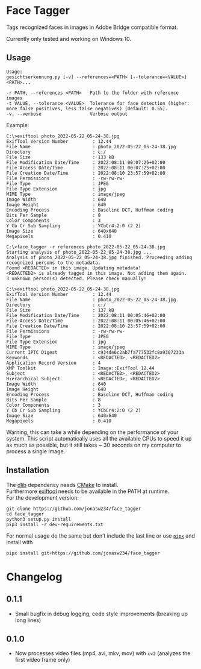 # Face Tagger
Tags recognized faces in images in Adobe Bridge compatible format.

Currently only tested and working on Windows 10.

## Usage
```
Usage:
gesichtserkennung.py [-v] --references=<PATH> [--tolerance=<VALUE>] <PATH>...

-r PATH, --references <PATH>   Path to the folder with reference images
-t VALUE, --tolerance <VALUE>  Tolerance for face detection (higher: more false positives, less false negatives) [default: 0.55].
-v, --verbose                  Verbose output
```

Example:
```
C:\>exiftool photo_2022-05-22_05-24-38.jpg
ExifTool Version Number         : 12.44
File Name                       : photo_2022-05-22_05-24-38.jpg
Directory                       : c:/
File Size                       : 133 kB
File Modification Date/Time     : 2022:08:11 00:07:25+02:00
File Access Date/Time           : 2022:08:11 00:07:25+02:00
File Creation Date/Time         : 2022:08:10 23:57:59+02:00
File Permissions                : -rw-rw-rw-
File Type                       : JPEG
File Type Extension             : jpg
MIME Type                       : image/jpeg
Image Width                     : 640
Image Height                    : 640
Encoding Process                : Baseline DCT, Huffman coding
Bits Per Sample                 : 8
Color Components                : 3
Y Cb Cr Sub Sampling            : YCbCr4:2:0 (2 2)
Image Size                      : 640x640
Megapixels                      : 0.410

C:\>face_tagger -r references photo_2022-05-22_05-24-38.jpg
Starting analysis of photo_2022-05-22_05-24-38.jpg ...
Analysis of photo_2022-05-22_05-24-38.jpg finished. Proceeding adding recognized persons to the metadata.
Found <REDACTED> in this image. Updating metadata!
<REDACTED2> is already tagged in this image. Not adding them again.
3 unknown person(s) detected. Please check manually!

C:\>exiftool photo_2022-05-22_05-24-38.jpg
ExifTool Version Number         : 12.44
File Name                       : photo_2022-05-22_05-24-38.jpg
Directory                       : c:/
File Size                       : 137 kB
File Modification Date/Time     : 2022:08:11 00:05:46+02:00
File Access Date/Time           : 2022:08:11 00:05:46+02:00
File Creation Date/Time         : 2022:08:10 23:57:59+02:00
File Permissions                : -rw-rw-rw-
File Type                       : JPEG
File Type Extension             : jpg
MIME Type                       : image/jpeg
Current IPTC Digest             : c934de6c2ab7fa777532fc8a9307233a
Keywords                        : <REDACTED>, <REDACTED2>
Application Record Version      : 4
XMP Toolkit                     : Image::ExifTool 12.44
Subject                         : <REDACTED>, <REDACTED2>
Hierarchical Subject            : <REDACTED>, <REDACTED2>
Image Width                     : 640
Image Height                    : 640
Encoding Process                : Baseline DCT, Huffman coding
Bits Per Sample                 : 8
Color Components                : 3
Y Cb Cr Sub Sampling            : YCbCr4:2:0 (2 2)
Image Size                      : 640x640
Megapixels                      : 0.410
```

Warning, this can take a while depending on the performance of your system. This script automatically uses all the available CPUs to speed it up as much as possible, but it still takes ~ 30 seconds on my computer to process a single image.

## Installation
The [dlib](http://dlib.net/) dependency needs [CMake](https://cmake.org/) to install.  
Furthermore [exiftool](https://exiftool.org/) needs to be available in the PATH at runtime.  
For the development version:
```
git clone https://github.com/jonasw234/face_tagger
cd face_tagger
python3 setup.py install
pip3 install -r dev-requirements.txt
```
For normal usage do the same but don’t include the last line or use [`pipx`](https://pypi.org/project/pipx/) and install with
```
pipx install git+https://github.com/jonasw234/face_tagger
```

# Changelog
## 0.1.1
- Small bugfix in debug logging, code style improvements (breaking up long lines)

## 0.1.0
- Now processes video files (mp4, avi, mkv, mov) with `cv2` (analyzes the first video frame only)
